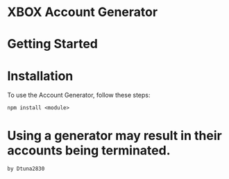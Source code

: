 
# XBOX Account Generator

# Getting Started

# Installation
To use the Account Generator, follow these steps:


`npm install <module>`

# Using a generator may result in their accounts being terminated.

`by Dtuna2830`
